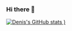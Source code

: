 ### Hi there 👋
[![Denis's GitHub stats](https://github-readme-stats.vercel.app/api?username=maina-dennis&count_private=true&show_icons=true&theme=radical)
)](https://github.com/maina-dennis/github-readme-stats)


